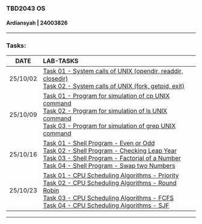 ###  TBD2043 OS
#### Ardiansyah | 24003826

___

### Tasks:
|   DATE   | LAB-TASKS                                                                                                                                                                                                                                                                                                                                                                                                                                                                                                                                                                                          |
|:--------:|:---------------------------------------------------------------------------------------------------------------------------------------------------------------------------------------------------------------------------------------------------------------------------------------------------------------------------------------------------------------------------------------------------------------------------------------------------------------------------------------------------------------------------------------------------------------------------------------------------|
| 25/10/02 | [Task 01 - System calls of UNIX (opendir, readdir, closedir)](25_10_02-Task1-2/task_1.c)  <br/>[Task 02 - System calls of UNIX (fork, getpid, exit)](25_10_02-Task1-2/task_2.c)|
| 25/10/09 | [Task 01 - Program for simulation of cp UNIX command](25_10_09-Task1-2-3/task_1.c) <br/>[Task 02 - Program for simulation of ls UNIX command](25_10_09-Task1-2-3/task_2.c) <br/>[Task 03 - Program for simulation of grep UNIX command](25_10_09-Task1-2-3/task_3.c)|
| 25/10/16 | [Task 01 - Shell Program - Even or Odd](25_10_16-Task1-2-3-4/task_1.sh) <br/>[Task 02 - Shell Program - Checking Leap Year](25_10_16-Task1-2-3-4/task_2.sh) <br/>[Task 03 - Shell Program - Factorial of a Number](25_10_16-Task1-2-3-4/task_3.sh) <br/>[Task 04 - Shell Program - Swap two Numbers](25_10_16-Task1-2-3-4/task_4.sh)|
| 25/10/23 | [Task 01 - CPU Scheduling Algorithms - Priority](25_10_23-Task1-2-3-4/task_1.c) <br/>[Task 02 - CPU Scheduling Algorithms - Round Robin](25_10_23-Task1-2-3-4/task_2.c) <br/>[Task 03 - CPU Scheduling Algorithms - FCFS](25_10_23-Task1-2-3-4/task_3.c) <br/>[Task 04 - CPU Scheduling Algorithms - SJF](25_10_23-Task1-2-3-4/task_4.c)|
___

